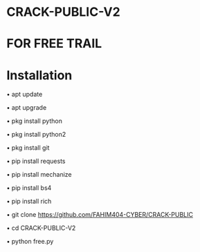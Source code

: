 # CRACK-PUBLIC-V2
# FOR FREE TRAIL
# Installation
• apt update

• apt upgrade

• pkg install python

• pkg install python2

• pkg install git

• pip install requests

• pip install mechanize

• pip install bs4

• pip install rich

• git clone https://github.com/FAHIM404-CYBER/CRACK-PUBLIC

• cd CRACK-PUBLIC-V2

• python free.py
